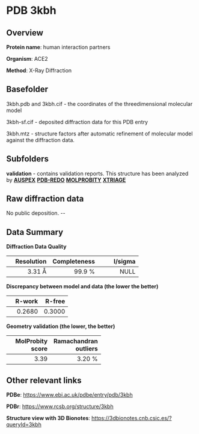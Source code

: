 # PDB 3kbh

## Overview

**Protein name**: human interaction partners

**Organism**: ACE2

**Method**: X-Ray Diffraction



## Basefolder

3kbh.pdb and 3kbh.cif - the coordinates of the threedimensional molecular model

3kbh-sf.cif - deposited diffraction data for this PDB entry

3kbh.mtz - structure factors after automatic refinement of molecular model against the diffraction data.

## Subfolders





**validation** - contains validation reports. This structure has been analyzed by [**AUSPEX**](https://github.com/thorn-lab/coronavirus_structural_task_force/tree/master/pdb/human_interaction_partners/ACE2/3kbh/validation/auspex) [**PDB-REDO**](https://github.com/thorn-lab/coronavirus_structural_task_force/tree/master/pdb/human_interaction_partners/ACE2/3kbh/validation/pdb-redo) [**MOLPROBITY**](https://github.com/thorn-lab/coronavirus_structural_task_force/tree/master/pdb/human_interaction_partners/ACE2/3kbh/validation/molprobity) [**XTRIAGE**](https://github.com/thorn-lab/coronavirus_structural_task_force/blob/master/pdb/human_interaction_partners/ACE2/3kbh/validation/Xtriage_output.log)  



## Raw diffraction data

No public deposition. --<br> 

## Data Summary
**Diffraction Data Quality**

|   | Resolution | Completeness| I/sigma |
|---|-------------:|----------------:|--------------:|
|   |3.31 Å|99.9  %|<img width=50/>NULL |

**Discrepancy between model and data (the lower the better)**

|   | **R-work**| **R-free**   
|---|-------------:|----------------:|           
||  0.2680|  0.3000|

**Geometry validation (the lower, the better)**

|   |**MolProbity<br>score**| **Ramachandran<br>outliers** 
|---|-------------:|----------------:|
||  3.39|  3.20 %|

 

 



## Other relevant links 
**PDBe**:  https://www.ebi.ac.uk/pdbe/entry/pdb/3kbh
 
**PDBr**: https://www.rcsb.org/structure/3kbh 

**Structure view with 3D Bionotes**: https://3dbionotes.cnb.csic.es/?queryId=3kbh

